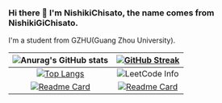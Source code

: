 ### Hi there 👋 I'm NishikiChisato, the name comes from NishikiGiChisato.

I'm a student from GZHU(Guang Zhou University).

<!--

* ⚡ I'm interested in Algorithm, but now is still a beginner.
* 🌱 I'm currently learning C++.
* 🎀 Love for ACGN, especially Galgame.
* 📫 Now, I regularly write and summary algorithm problem in my github repository.

-->

|![Anurag's GitHub stats](https://github-readme-stats-git-masterrstaa-rickstaa.vercel.app/api?username=NishikiChisato&show_icons=true&theme=tokyonight)|[![GitHub Streak](https://streak-stats.demolab.com/?user=NishikiChisato&theme=tokyonight)](https://git.io/streak-stats)|
|:---:|:---:|
|[![Top Langs](https://github-readme-stats-git-masterrstaa-rickstaa.vercel.app/api/top-langs/?username=NishikiChisato&layout=compact&theme=tokyonight)](https://github.com/anuraghazra/github-readme-stats)|![LeetCode Info](https://stats.justsong.cn/api/leetcode?username=nishikichisato&cn=true&theme=tokyonight)|
|[![Readme Card](https://github-readme-stats-git-masterrstaa-rickstaa.vercel.app/api/pin/?username=NishikiChisato&repo=Algorithm_Archive&theme=tokyonight)](https://github.com/NishikiChisato/Algorithm_Archive)|[![Readme Card](https://github-readme-stats-git-masterrstaa-rickstaa.vercel.app/api/pin/?username=NishikiChisato&repo=TinySTL&theme=tokyonight)](https://github.com/NishikiChisato/TinySTL)|

<!--
[![Ashutosh's github activity graph](https://github-readme-activity-graph.cyclic.app/graph?username=NishikiCHisato&theme=tokyo-night)](https://github.com/ashutosh00710/github-readme-activity-graph)
-->

<!--
**NishikiChisato/NishikiChisato** is a ✨ _special_ ✨ repository because its `README.md` (this file) appears on your GitHub profile.

Here are some ideas to get you started:

- 🔭 I’m currently working on ...
- 🌱 I’m currently learning ...
- 👯 I’m looking to collaborate on ...
- 🤔 I’m looking for help with ...
- 💬 Ask me about ...
- 📫 How to reach me: ...
- 😄 Pronouns: ...
- ⚡ Fun fact: ...
-->
